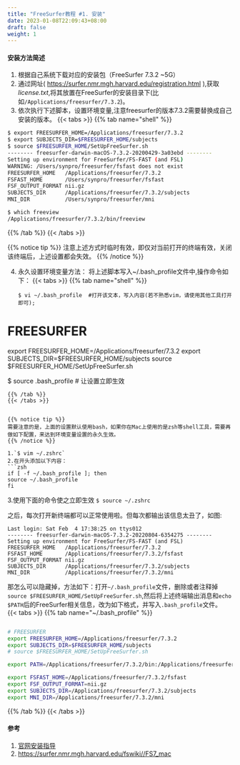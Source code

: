 ```yaml
---
title: "FreeSurfer教程 #1. 安装"
date: 2023-01-08T22:09:43+08:00
draft: false
weight: 1
---
```

#### 安装方法简述
1. 根据自己系统下载对应的安装包（FreeSurfer 7.3.2 ~5G）
2. 通过网址( https://surfer.nmr.mgh.harvard.edu/registration.html ),获取*license.txt*,将其放置在FreeSurfer的安装目录下(比如`/Applications/freesurfer/7.3.2`)。
3. 依次执行下述脚本，设置环境变量,注意freesurfer的版本7.3.2需要替换成自己安装的版本。
{{< tabs >}}
{{% tab name="shell" %}}
```Bash
$ export FREESURFER_HOME=/Applications/freesurfer/7.3.2
$ export SUBJECTS_DIR=$FREESURFER_HOME/subjects
$ source $FREESURFER_HOME/SetUpFreeSurfer.sh
-------- freesurfer-darwin-macOS-7.3.2-20200429-3a03ebd --------
Setting up environment for FreeSurfer/FS-FAST (and FSL)
WARNING: /Users/synpro/freesurfer/fsfast does not exist
FREESURFER_HOME   /Applications/freesurfer/7.3.2
FSFAST_HOME       /Users/synpro/freesurfer/fsfast
FSF_OUTPUT_FORMAT nii.gz
SUBJECTS_DIR      /Applications/freesurfer/7.3.2/subjects
MNI_DIR           /Users/synpro/freesurfer/mni

$ which freeview
/Applications/freesurfer/7.3.2/bin/freeview

```
{{% /tab %}}
{{< /tabs >}}

{{% notice tip %}}
注意上述方式时临时有效，即仅对当前打开的终端有效，关闭该终端后，上述设置都会失效。
{{% /notice %}}

4. 永久设置环境变量方法：
   将上述脚本写入~/.bash_profile文件中,操作命令如下：
   {{< tabs >}}
   {{% tab name="shell" %}}
   ```
   $ vi ~/.bash_profile  #打开该文本，写入内容(若不熟悉vim，请使用其他工具打开即可);

# FREESURFER
export FREESURFER_HOME=/Applications/freesurfer/7.3.2
export SUBJECTS_DIR=$FREESURFER_HOME/subjects
source $FREESURFER_HOME/SetUpFreeSurfer.sh

   $ source .bash_profile # 让设置立即生效
   
   ```
   {{% /tab %}}
   {{< /tabs >}}
   

   {{% notice tip %}}
   需要注意的是，上面的设置默认使用bash，如果你在Mac上使用的是zsh等shell工具，需要再做如下配置，来达到环境变量设置的永久生效。
   {{% /notice %}}

1.`$ vim ~/.zshrc`  
2.在开头添加以下内容：
```zsh
if [ -f ~/.bash_profile ]; then
   source ~/.bash_profile
fi
```
3.使用下面的命令使之立即生效
`$ source ~/.zshrc`

之后，每次打开新终端都可以正常使用啦。但每次都输出该信息太丑了，如图:
```
Last login: Sat Feb  4 17:38:25 on ttys012
-------- freesurfer-darwin-macOS-7.3.2-20220804-6354275 --------
Setting up environment for FreeSurfer/FS-FAST (and FSL)
FREESURFER_HOME   /Applications/freesurfer/7.3.2
FSFAST_HOME       /Applications/freesurfer/7.3.2/fsfast
FSF_OUTPUT_FORMAT nii.gz
SUBJECTS_DIR      /Applications/freesurfer/7.3.2/subjects
MNI_DIR           /Applications/freesurfer/7.3.2/mni
```

那怎么可以隐藏掉，方法如下：打开`~/.bash_profile`文件，删除或者注释掉
`source $FREESURFER_HOME/SetUpFreeSurfer.sh`,然后将上述终端输出消息和`echo $PATH`后的FreeSurfer相关信息，改为如下格式，并写入`.bash_profile`文件。
{{< tabs >}}
{{% tab name="~/.bash_profile" %}}
```bash

# FREESURFER
export FREESURFER_HOME=/Applications/freesurfer/7.3.2
export SUBJECTS_DIR=$FREESURFER_HOME/subjects
# source $FREESURFER_HOME/SetUpFreeSurfer.sh

export PATH=/Applications/freesurfer/7.3.2/bin:/Applications/freesurfer/7.3.2/fsfast/bin:/Applications/freesurfer/7.3.2/mni/bin:$PATH

export FSFAST_HOME=/Applications/freesurfer/7.3.2/fsfast
export FSF_OUTPUT_FORMAT=nii.gz
export SUBJECTS_DIR=/Applications/freesurfer/7.3.2/subjects
export MNI_DIR=/Applications/freesurfer/7.3.2/mni

```
{{% /tab %}}
{{< /tabs >}}



#### 参考
1. [官网安装指导](https://surfer.nmr.mgh.harvard.edu/fswiki/DownloadAndInstall)
2. https://surfer.nmr.mgh.harvard.edu/fswiki//FS7_mac
